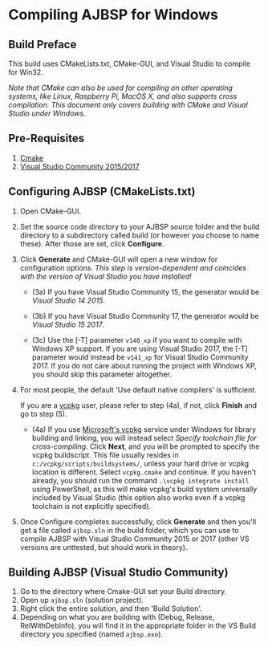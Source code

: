 Compiling AJBSP for Windows
===========================

Build Preface
-------------

This build uses CMakeLists.txt, CMake-GUI, and Visual Studio to compile for Win32.

*Note that CMake can also be used for compiling on other operating systems,*
*like Linux, Raspberry Pi, MacOS X, and also supports cross compilation.*
*This document only covers building with CMake and Visual Studio under Windows.*


Pre-Requisites
--------------

1. [Cmake](https://www.cmake.org)
2. [Visual Studio Community 2015/2017](https://www.visualstudio.com/en-us/products/visual-studio-community-vs.aspx)


Configuring AJBSP (CMakeLists.txt)
----------------------------------

1. Open CMake-GUI.

2. Set the source code directory to your AJBSP source folder and the build
   directory to a subdirectory called build (or however you choose to name
   these).  After those are set, click **Configure**.

3. Click **Generate** and CMake-GUI will open a new window for configuration
   options.  *This step is version-dependent and coincides with the version
   of Visual Studio you have installed!*
    - (3a) If you have Visual Studio Community 15, the generator would be
      *Visual Studio 14 2015*.

    - (3b) If you have Visual Studio Community 17, the generator would be
      *Visual Studio 15 2017*.

    - (3c) Use the [-T] parameter `v140_xp` if you want to compile with Windows
      XP support. If you are using Visual Studio 2017, the [-T] parameter would
      instead be `v141_xp` for Visual Studio Community 2017. If you do not care
      about running the project with Windows XP, you should skip this parameter
      altogether.

4. For most people, the default 'Use default native compilers' is sufficient.

   If you are a [vcpkg](https://github.com/Microsoft/vcpkg) user, please refer
   to step (4a), if not, click **Finish** and go to step (5).

   - (4a) If you use [Microsoft's vcpkg](https://github.com/Microsoft/vcpkg)
     service under Windows for library building and linking, you will instead
     select *Specify toolchain file for cross-compiling*. Click **Next**, and
     you will be prompted to specify the vcpkg buildscript. This file usually
     resides in `c:/vcpkg/scripts/buildsystems/`, unless your hard drive or
     vcpkg location is different. Select `vcpkg.cmake` and continue. If you
     haven't already, you should run the command `.\vcpkg integrate install`
     using PowerShell, as this will make vcpkg's build system universally
     included by Visual Studio (this option also works even if a vcpkg
	 toolchain is not explicitly specified).

5. Once Configure completes successfully, click **Generate** and then you'll
   get a file called `ajbsp.sln` in the build folder, which you can use to
   compile AJBSP with Visual Studio Community 2015 or 2017 (other VS versions
   are unttested, but should work in theory).


Building AJBSP (Visual Studio Community)
----------------------------------------

1. Go to the directory where Cmake-GUI set your Build directory.
2. Open up `ajbsp.sln` (solution project).
3. Right click the entire solution, and then 'Build Solution'.
4. Depending on what you are building with (Debug, Release, RelWithDebInfo),
   you will find it in the appropriate folder in the VS Build directory you
   specified (named `ajbsp.exe`).
